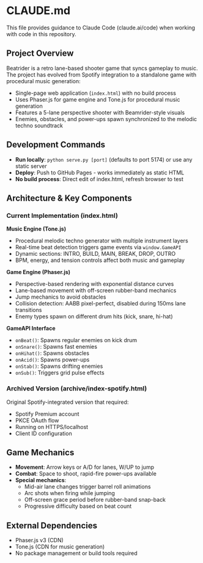# CLAUDE.md

This file provides guidance to Claude Code (claude.ai/code) when working with code in this repository.

## Project Overview

Beatrider is a retro lane-based shooter game that syncs gameplay to music. The project has evolved from Spotify integration to a standalone game with procedural music generation:

- Single-page web application (`index.html`) with no build process
- Uses Phaser.js for game engine and Tone.js for procedural music generation
- Features a 5-lane perspective shooter with Beamrider-style visuals
- Enemies, obstacles, and power-ups spawn synchronized to the melodic techno soundtrack

## Development Commands

- **Run locally**: `python serve.py [port]` (defaults to port 5174) or use any static server
- **Deploy**: Push to GitHub Pages - works immediately as static HTML
- **No build process**: Direct edit of index.html, refresh browser to test

## Architecture & Key Components

### Current Implementation (index.html)

**Music Engine (Tone.js)**
- Procedural melodic techno generator with multiple instrument layers
- Real-time beat detection triggers game events via `window.GameAPI`
- Dynamic sections: INTRO, BUILD, MAIN, BREAK, DROP, OUTRO
- BPM, energy, and tension controls affect both music and gameplay

**Game Engine (Phaser.js)**
- Perspective-based rendering with exponential distance curves
- Lane-based movement with off-screen rubber-band mechanics
- Jump mechanics to avoid obstacles
- Collision detection: AABB pixel-perfect, disabled during 150ms lane transitions
- Enemy types spawn on different drum hits (kick, snare, hi-hat)

**GameAPI Interface**
- `onBeat()`: Spawns regular enemies on kick drum
- `onSnare()`: Spawns fast enemies
- `onHihat()`: Spawns obstacles
- `onAcid()`: Spawns power-ups
- `onStab()`: Spawns drifting enemies
- `onSub()`: Triggers grid pulse effects

### Archived Version (archive/index-spotify.html)

Original Spotify-integrated version that required:
- Spotify Premium account
- PKCE OAuth flow
- Running on HTTPS/localhost
- Client ID configuration

## Game Mechanics

- **Movement**: Arrow keys or A/D for lanes, W/UP to jump
- **Combat**: Space to shoot, rapid-fire power-ups available
- **Special mechanics**: 
  - Mid-air lane changes trigger barrel roll animations
  - Arc shots when firing while jumping
  - Off-screen grace period before rubber-band snap-back
  - Progressive difficulty based on beat count

## External Dependencies

- Phaser.js v3 (CDN)
- Tone.js (CDN for music generation)
- No package management or build tools required